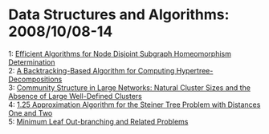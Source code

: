 # Data Structures and Algorithms: 2008/10/08-14  
1: [Efficient Algorithms for Node Disjoint Subgraph Homeomorphism  Determination](https://doi.org/10.48550/arXiv.0709.1227)  
2: [A Backtracking-Based Algorithm for Computing Hypertree-Decompositions](https://doi.org/10.48550/arXiv.cs/0701083)  
3: [Community Structure in Large Networks: Natural Cluster Sizes and the  Absence of Large Well-Defined Clusters](https://doi.org/10.48550/arXiv.0810.1355)  
4: [1.25 Approximation Algorithm for the Steiner Tree Problem with Distances  One and Two](https://doi.org/10.48550/arXiv.0810.1851)  
5: [Minimum Leaf Out-branching and Related Problems](https://doi.org/10.48550/arXiv.0801.1979)  